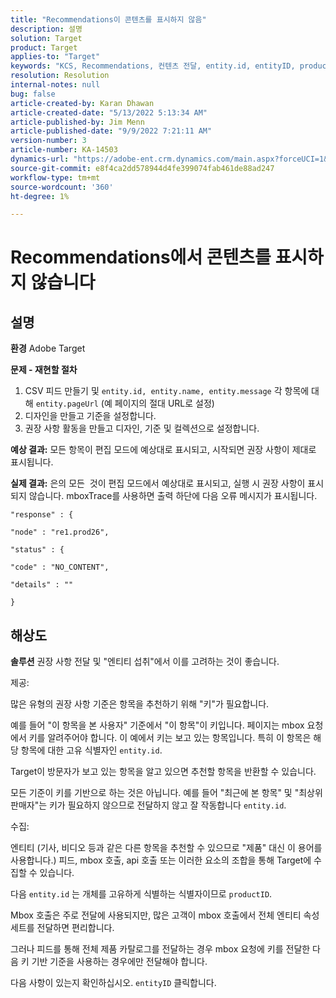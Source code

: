 ```yaml
---
title: "Recommendations이 콘텐츠를 표시하지 않음"
description: 설명
solution: Target
product: Target
applies-to: "Target"
keywords: "KCS, Recommendations, 컨텐츠 전달, entity.id, entityID, productID, 키, 식별자"
resolution: Resolution
internal-notes: null
bug: false
article-created-by: Karan Dhawan
article-created-date: "5/13/2022 5:13:34 AM"
article-published-by: Jim Menn
article-published-date: "9/9/2022 7:21:11 AM"
version-number: 3
article-number: KA-14503
dynamics-url: "https://adobe-ent.crm.dynamics.com/main.aspx?forceUCI=1&pagetype=entityrecord&etn=knowledgearticle&id=45c52a6f-7bd2-ec11-a7b5-00224809c101"
source-git-commit: e8f4ca2dd578944d4fe399074fab461de88ad247
workflow-type: tm+mt
source-wordcount: '360'
ht-degree: 1%

---
```


# Recommendations에서 콘텐츠를 표시하지 않습니다

## 설명


<b>환경</b>
Adobe Target

<b>문제 - 재현할 절차</b>

1. CSV 피드 만들기 및 `entity.id, entity.name, entity.message` 각 항목에 대해 `entity.pageUrl` (예 페이지의 절대 URL로 설정)
2. 디자인을 만들고 기준을 설정합니다.
3. 권장 사항 활동을 만들고 디자인, 기준 및 컬렉션으로 설정합니다.


<b>예상 결과:</b>
모든 항목이 편집 모드에 예상대로 표시되고, 시작되면 권장 사항이 제대로 표시됩니다.

<b>실제 결과:</b>
&#x200B;&#x200B;은의 모든 &#x200B; 것이 편집 모드에서 예상대로 표시되고, 실행 시 권장 사항이 표시되지 않습니다.
mboxTrace를 사용하면 출력 하단에 다음 오류 메시지가 표시됩니다.


```
"response" : {

"node" : "re1.prod26",

"status" : {

"code" : "NO_CONTENT",

"details" : ""

}
```



## 해상도


<b>솔루션</b>
권장 사항 전달 및 &quot;엔티티 섭취&quot;에서 이를 고려하는 것이 좋습니다.



제공:

많은 유형의 권장 사항 기준은 항목을 추천하기 위해 &quot;키&quot;가 필요합니다.

예를 들어 &quot;이 항목을 본 사용자&quot; 기준에서 &quot;이 항목&quot;이 키입니다. 페이지는 mbox 요청에서 키를 알려주어야 합니다. 이 예에서 키는 보고 있는 항목입니다. 특히 이 항목은 해당 항목에 대한 고유 식별자인 `entity.id`.

Target이 방문자가 보고 있는 항목을 알고 있으면 추천할 항목을 반환할 수 있습니다.

모든 기준이 키를 기반으로 하는 것은 아닙니다. 예를 들어 &quot;최근에 본 항목&quot; 및 &quot;최상위 판매자&quot;는 키가 필요하지 않으므로 전달하지 않고 잘 작동합니다 `entity.id`.



수집:

엔티티 (기사, 비디오 등과 같은 다른 항목을 추천할 수 있으므로 &quot;제품&quot; 대신 이 용어를 사용합니다.) 피드, mbox 호출, api 호출 또는 이러한 요소의 조합을 통해 Target에 수집할 수 있습니다.

다음 `entity.id` 는 개체를 고유하게 식별하는 식별자이므로 `productID`.

Mbox 호출은 주로 전달에 사용되지만, 많은 고객이 mbox 호출에서 전체 엔티티 속성 세트를 전달하면 편리합니다.

그러나 피드를 통해 전체 제품 카탈로그를 전달하는 경우 mbox 요청에 키를 전달한 다음 키 기반 기준을 사용하는 경우에만 전달해야 합니다.



다음 사항이 있는지 확인하십시오. `entityID` 클릭합니다.

